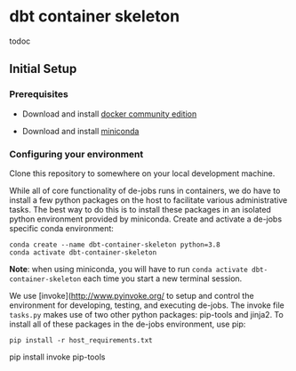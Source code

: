 # dbt container skeleton

todoc

## Initial Setup

### Prerequisites

* Download and install [docker community edition](https://www.docker.com/)

* Download and install [miniconda](https://conda.io/miniconda.html)

### Configuring your environment

Clone this repository to somewhere on your local development machine.

While all of core functionality of de-jobs runs in containers, we do
have to install a few python packages on the host to facilitate
various administrative tasks.  The best way to do this is to install
these packages in an isolated python environment provided by
miniconda.  Create and activate a de-jobs specific conda environment:

    conda create --name dbt-container-skeleton python=3.8
    conda activate dbt-container-skeleton

**Note**: when using miniconda, you will have to run `conda activate dbt-container-skeleton`
each time you start a new terminal session.

We use [invoke](http://www.pyinvoke.org/ to setup and control the environment
for developing, testing, and executing de-jobs.  The invoke file `tasks.py` makes use
of two other python packages: pip-tools and jinja2.  To install all of these packages
in the de-jobs environment, use pip:

    pip install -r host_requirements.txt
   pip install invoke pip-tools
